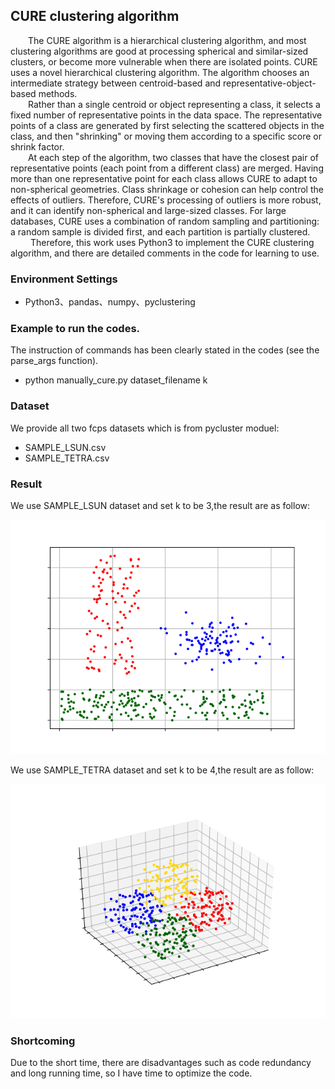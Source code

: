 ## CURE clustering algorithm
&emsp;&emsp;The CURE algorithm is a hierarchical clustering algorithm, and most clustering algorithms are good at processing spherical and similar-sized clusters, or become more vulnerable when there are isolated points. CURE uses a novel hierarchical clustering algorithm. The algorithm chooses an intermediate strategy between centroid-based and representative-object-based methods.\
&emsp;&emsp;Rather than a single centroid or object representing a class, it selects a fixed number of representative points in the data space. The representative points of a class are generated by first selecting the scattered objects in the class, and then "shrinking" or moving them according to a specific score or shrink factor.\
&emsp;&emsp;At each step of the algorithm, two classes that have the closest pair of representative points (each point from a different class) are merged. Having more than one representative point for each class allows CURE to adapt to non-spherical geometries. Class shrinkage or cohesion can help control the effects of outliers. Therefore, CURE's processing of outliers is more robust, and it can identify non-spherical and large-sized classes. For large databases, CURE uses a combination of random sampling and partitioning: a random sample is divided first, and each partition is partially clustered.\
&emsp;&emsp; Therefore, this work uses Python3 to implement the CURE clustering algorithm, and there are detailed comments in the code for learning to use.
### Environment Settings
+ Python3、pandas、numpy、pyclustering

### Example to run the codes.
The instruction of commands has been clearly stated in the codes (see the parse_args function).

+ python manually_cure.py dataset_filename k

### Dataset
We provide all two fcps datasets which is from pycluster moduel:
+ SAMPLE_LSUN.csv
+ SAMPLE_TETRA.csv

### Result
We use SAMPLE_LSUN dataset and set k to be 3,the result are as follow:

![avatar](2d.png) 

We use SAMPLE_TETRA dataset and set k to be 4,the result are as follow:

![avatar](3d.png)

### Shortcoming
Due to the short time, there are disadvantages such as code redundancy and long running time, so I have time to optimize the code.